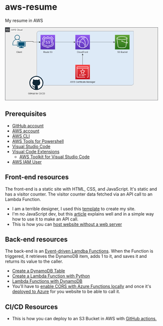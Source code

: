 # aws-resume
My resume in AWS

![Diagram](img/image.png)

## Prerequisites

- [GitHub account](https://github.com/join)
- [AWS account](https://aws.amazon.com/free)
- [AWS CLI](https://aws.amazon.com/cli/)
- [AWS Tools for Powershell](https://docs.aws.amazon.com/powershell)
- [Visual Studio Code](https://code.visualstudio.com)
- [Visual Code Extensions](https://code.visualstudio.com/docs/introvideos/extend)
  - [AWS Toolkit for Visual Studio Code](https://aws.amazon.com/visualstudiocode/)
- [AWS IAM User](https://docs.aws.amazon.com/toolkit-for-vscode/latest/userguide/setup-credentials.html)
## Front-end resources

The front-end is a static site with HTML, CSS, and JavaScript. It's static and has a visitor counter. The visitor counter data fetched via an API call to an Lambda Function.

- I am a terrible designer, I used this [template](https://www.styleshout.com/free-templates/ceevee/) to create my site. 
- I'm no JavaScript dev, but this [article](https://www.digitalocean.com/community/tutorials/how-to-use-the-javascript-fetch-api-to-get-data) explains well and in a simple way how to use it to make an API call.
- This is how you can [host website without a web server](https://docs.aws.amazon.com/whitepapers/latest/build-static-websites-aws/use-amazon-s3-website-hosting-to-host-without-a-single-web-server.html)

## Back-end resources

The back-end is an [Event-driven Lamdba Functions](https://docs.aws.amazon.com/lambda/latest/dg/deploying-lambda-apps.html). When the Function is triggered, it retrieves the DynamoDB item, adds 1 to it, and saves it and returns its value to the caller.

- [Create a DynamoDB Table](https://docs.aws.amazon.com/amazondynamodb/latest/developerguide/getting-started-step-1.html)
- [Create a Lambda Function with Python](https://docs.aws.amazon.com/lambda/latest/dg/lambda-python.html)
- [Lambda Functions with DynamoDB](https://docs.aws.amazon.com/lambda/latest/dg/with-ddb.html)
- You'll have to [enable CORS with Azure Functions locally](https://github.com/Azure/azure-functions-host/issues/1012) and once it's [deployed to Azure](https://docs.microsoft.com/en-us/azure/azure-functions/functions-how-to-use-azure-function-app-settings?tabs=portal#cors) for you website to be able to call it.

## CI/CD Resources

- This is how you can deploy to an S3 Bucket in AWS with [GitHub actions.](https://github.com/jakejarvis/s3-sync-action) 